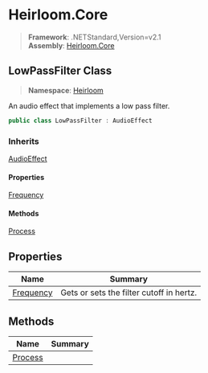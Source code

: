 # Heirloom.Core

> **Framework**: .NETStandard,Version=v2.1  
> **Assembly**: [Heirloom.Core][0]  

## LowPassFilter Class

> **Namespace**: [Heirloom][0]  

An audio effect that implements a low pass filter.

```cs
public class LowPassFilter : AudioEffect
```

### Inherits

[AudioEffect][1]

#### Properties

[Frequency][2]

#### Methods

[Process][3]

## Properties

| Name           | Summary                                  |
|----------------|------------------------------------------|
| [Frequency][2] | Gets or sets the filter cutoff in hertz. |

## Methods

| Name         | Summary |
|--------------|---------|
| [Process][3] |         |

[0]: ../../Heirloom.Core.md
[1]: AudioEffect.md
[2]: LowPassFilter/Frequency.md
[3]: LowPassFilter/Process.md
